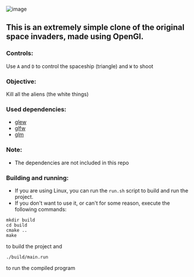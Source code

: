 ![image](https://github.com/user-attachments/assets/ea1c76b9-813d-4f7a-a65a-95c5d3a1031f)
## This is an extremely simple clone of the original space invaders, made using OpenGl.

### Controls:
Use `A` and `D` to control the spaceship (triangle) and `W` to shoot

### Objective:
Kill all the aliens (the white things)

### Used dependencies:
  - [glew](https://github.com/nigels-com/glew)
  - [glfw](https://github.com/glfw/glfw)
  - [glm](https://github.com/g-truc/glm)

### Note:
  - The dependencies are not included in this repo

### Building and running:
  - If you are using Linux, you can run the `run.sh` script to build and run the project.
  - If you don't want to use it, or can't for some reason, execute the following commands:
```
mkdir build
cd build
cmake ..
make
```
to build the project and 
```
./build/main.run
```
to run the compiled program
